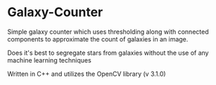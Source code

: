 # Galaxy-Counter
Simple galaxy counter which uses thresholding along with connected components to approximate the count of galaxies in an image.

Does it's best to segregate stars from galaxies without the use of any machine learning techniques

Written in C++ and utilizes the OpenCV library (v 3.1.0)

